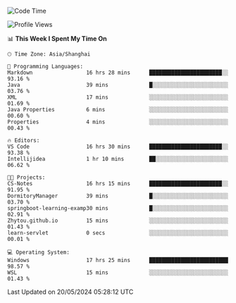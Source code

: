 <!--START_SECTION:waka-->
![Code Time](http://img.shields.io/badge/Code%20Time-1%2C700%20hrs%2040%20mins-blue)

![Profile Views](http://img.shields.io/badge/Profile%20Views-1-blue)

📊 **This Week I Spent My Time On** 

```text
🕑︎ Time Zone: Asia/Shanghai

💬 Programming Languages: 
Markdown                 16 hrs 28 mins      ███████████████████████░░   93.16 % 
Java                     39 mins             █░░░░░░░░░░░░░░░░░░░░░░░░   03.76 % 
XML                      17 mins             ░░░░░░░░░░░░░░░░░░░░░░░░░   01.69 % 
Java Properties          6 mins              ░░░░░░░░░░░░░░░░░░░░░░░░░   00.60 % 
Properties               4 mins              ░░░░░░░░░░░░░░░░░░░░░░░░░   00.43 % 

🔥 Editors: 
VS Code                  16 hrs 30 mins      ███████████████████████░░   93.38 % 
Intellijidea             1 hr 10 mins        ██░░░░░░░░░░░░░░░░░░░░░░░   06.62 % 

🐱‍💻 Projects: 
CS-Notes                 16 hrs 15 mins      ███████████████████████░░   91.95 % 
DormitoryManager         39 mins             █░░░░░░░░░░░░░░░░░░░░░░░░   03.70 % 
springboot-learning-examp30 mins             █░░░░░░░░░░░░░░░░░░░░░░░░   02.91 % 
Zhytou.github.io         15 mins             ░░░░░░░░░░░░░░░░░░░░░░░░░   01.43 % 
learn-servlet            0 secs              ░░░░░░░░░░░░░░░░░░░░░░░░░   00.01 % 

💻 Operating System: 
Windows                  17 hrs 25 mins      █████████████████████████   98.57 % 
WSL                      15 mins             ░░░░░░░░░░░░░░░░░░░░░░░░░   01.43 % 
```


 Last Updated on 20/05/2024 05:28:12 UTC
<!--END_SECTION:waka-->
